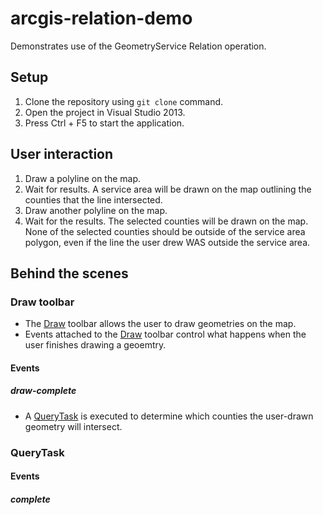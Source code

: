 arcgis-relation-demo
====================

Demonstrates use of the GeometryService Relation operation.

## Setup ##

1. Clone the repository using `git clone` command.
2. Open the project in Visual Studio 2013.
3. Press Ctrl + F5 to start the application.

## User interaction ##

1. Draw a polyline on the map.
2. Wait for results. A service area will be drawn on the map outlining the counties that the line intersected.
3. Draw another polyline on the map.
4. Wait for the results. The selected counties will be drawn on the map. None of the selected counties should be outside of the service area polygon, even if the line the user drew WAS outside the service area.

## Behind the scenes ##

### Draw toolbar ###

* The [Draw] toolbar allows the user to draw geometries on the map.
* Events attached to the [Draw] toolbar control what happens when the user finishes drawing a geoemtry.

#### Events ####

##### draw-complete #####

* A [QueryTask] is executed to determine which counties the user-drawn geometry will intersect.

### QueryTask ###

#### Events ####

##### complete #####
	


[Draw]:https://developers.arcgis.com/en/javascript/jsapi/draw-amd.html
[QueryTask]:https://developers.arcgis.com/en/javascript/jsapi/querytask-amd.html